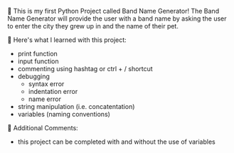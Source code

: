 👋 This is my first Python Project called Band Name Generator! The Band Name Generator will provide the user with a band name by asking the user to enter the city they grew up in and the name of their pet.

🐍 Here's what I learned with this project:
* print function
* input function
* commenting using hashtag or ctrl + / shortcut 
* debugging 
    * syntax error
    * indentation error
    * name error
* string manipulation (i.e. concatentation)
* variables (naming conventions)

📂 Additional Comments:
* this project can be completed with and without the use of variables 




